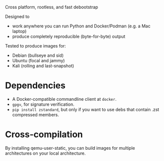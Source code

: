 Cross platform, rootless, and fast debootstrap

Designed to
 * work anywhere you can run Python and Docker/Podman (e.g. a Mac laptop)
 * produce completely reproducible (byte-for-byte) output

Tested to produce images for:
 * Debian (bullseye and sid)
 * Ubuntu (focal and jammy)
 * Kali (rolling and last-snapshot)

# Dependencies 

* A Docker-compatible commandline client at `docker`.
* `gpgv`, for signature verification.
* `pip install zstandard`, but only if you want to use debs that contain
.zst compressed members.

# Cross-compilation

By installing qemu-user-static, you can build images for multiple architectures
on your local architecture.
